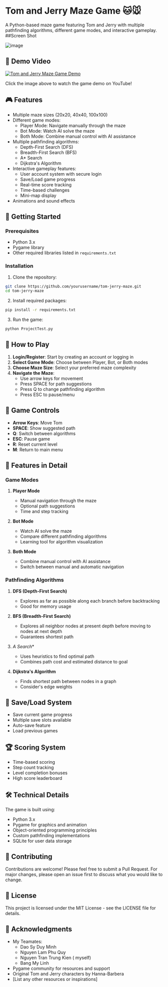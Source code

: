 # Tom and Jerry Maze Game 🐱🐭

A Python-based maze game featuring Tom and Jerry with multiple pathfinding algorithms, different game modes, and interactive gameplay.
##Screen Shot

![image](https://github.com/user-attachments/assets/0b362801-d743-43bc-92b1-d97499ff540e)


## 🎥 Demo Video

[![Tom and Jerry Maze Game Demo](https://img.youtube.com/vi/ju5hfgw210U/0.jpg)](https://www.youtube.com/watch?v=ju5hfgw210U&t=78s)

Click the image above to watch the game demo on YouTube!

## 🎮 Features

- Multiple maze sizes (20x20, 40x40, 100x100)
- Different game modes:
  - Player Mode: Navigate manually through the maze
  - Bot Mode: Watch AI solve the maze
  - Both Mode: Combine manual control with AI assistance
- Multiple pathfinding algorithms:
  - Depth-First Search (DFS)
  - Breadth-First Search (BFS)
  - A* Search
  - Dijkstra's Algorithm
- Interactive gameplay features:
  - User account system with secure login
  - Save/Load game progress
  - Real-time score tracking
  - Time-based challenges
  - Mini-map display
- Animations and sound effects

## 🚀 Getting Started

### Prerequisites

- Python 3.x
- Pygame library
- Other required libraries listed in `requirements.txt`

### Installation

1. Clone the repository:
```bash
git clone https://github.com/yourusername/tom-jerry-maze.git
cd tom-jerry-maze
```

2. Install required packages:
```bash
pip install -r requirements.txt
```

3. Run the game:
```bash
python ProjectTest.py
```

## 🎯 How to Play

1. **Login/Register**: Start by creating an account or logging in
2. **Select Game Mode**: Choose between Player, Bot, or Both modes
3. **Choose Maze Size**: Select your preferred maze complexity
4. **Navigate the Maze**: 
   - Use arrow keys for movement
   - Press SPACE for path suggestions
   - Press Q to change pathfinding algorithm
   - Press ESC to pause/menu

## 🎨 Game Controls

- **Arrow Keys**: Move Tom
- **SPACE**: Show suggested path
- **Q**: Switch between algorithms
- **ESC**: Pause game
- **R**: Reset current level
- **M**: Return to main menu

## 🧩 Features in Detail

### Game Modes

1. **Player Mode**
   - Manual navigation through the maze
   - Optional path suggestions
   - Time and step tracking

2. **Bot Mode**
   - Watch AI solve the maze
   - Compare different pathfinding algorithms
   - Learning tool for algorithm visualization

3. **Both Mode**
   - Combine manual control with AI assistance
   - Switch between manual and automatic navigation

### Pathfinding Algorithms

1. **DFS (Depth-First Search)**
   - Explores as far as possible along each branch before backtracking
   - Good for memory usage

2. **BFS (Breadth-First Search)**
   - Explores all neighbor nodes at present depth before moving to nodes at next depth
   - Guarantees shortest path

3. **A* Search**
   - Uses heuristics to find optimal path
   - Combines path cost and estimated distance to goal

4. **Dijkstra's Algorithm**
   - Finds shortest path between nodes in a graph
   - Consider's edge weights

## 💾 Save/Load System

- Save current game progress
- Multiple save slots available
- Auto-save feature
- Load previous games

## 🏆 Scoring System

- Time-based scoring
- Step count tracking
- Level completion bonuses
- High score leaderboard

## 🛠️ Technical Details

The game is built using:
- Python 3.x
- Pygame for graphics and animation
- Object-oriented programming principles
- Custom pathfinding implementations
- SQLite for user data storage

## 🤝 Contributing

Contributions are welcome! Please feel free to submit a Pull Request. For major changes, please open an issue first to discuss what you would like to change.

## 📝 License

This project is licensed under the MIT License - see the LICENSE file for details.

## 🙏 Acknowledgments
- My Teamates:
  + Dao Sy Duy Minh 
  + Nguyen Lam Phu Quy
  + Nguyen Tran Trung Kien ( myself)
  + Bang My Linh
- Pygame community for resources and support
- Original Tom and Jerry characters by Hanna-Barbera
- [List any other resources or inspirations]

